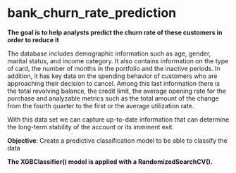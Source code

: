 # bank_churn_rate_prediction
**The goal is to help analysts predict the churn rate of these customers in order to reduce it**

The database includes demographic information such as age, gender, marital status, and income category. It also contains information on the type of card, the number of months in the portfolio and the inactive periods. In addition, it has key data on the spending behavior of customers who are approaching their decision to cancel. Among this last information there is the total revolving balance, the credit limit, the average opening rate for the purchase and analyzable metrics such as the total amount of the change from the fourth quarter to the first or the average utilization rate.

With this data set we can capture up-to-date information that can determine the long-term stability of the account or its imminent exit.

**Objective**: Create a predictive classification model to be able to classify the data

**The XGBClassifier() model is applied with a RandomizedSearchCV().**

